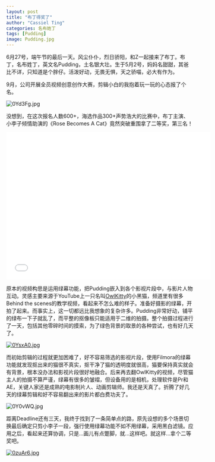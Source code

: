 ```yaml
---
layout: post
title: "布丁得奖了"
author: "Cassiel Ting"
categories: 名布姓丁
tags: [Pudding]
image: Pudding.jpg
---
```


6月27号，端午节的最后一天。风尘仆仆，烈日骄阳，和Z一起接来了布丁。布丁，名布姓丁，英文名Pudding，土名银大壮。生于5月2号，妈妈名甜甜，其爸比不详，只知道是个胖仔。活泼好动，无畏无惧，天之骄喵，必大有作为。

9月，公司开展全员视频创意创作大赛，剪辑小白的我抱着玩一玩的心态报了个名。

<img src="https://s1.ax1x.com/2020/10/05/0Yd3Fg.jpg" alt="0Yd3Fg.jpg" border="0" />

没想到，在这次报名人数600+，海选作品300+声势浩大的比赛中，布丁主演、小李子倾情助演的《Rose Becomes A Cat》竟然突破重围拿了二等奖，第三名！

<iframe width="550" height="396" src="//player.bilibili.com/player.html?aid=884689278&bvid=BV1dK4y1a7LL&cid=236883190&page=1" scrolling="no" border="0" frameborder="no" framespacing="0" allowfullscreen="true"> </iframe>


原本的视频构思是运用绿幕功能，把Pudding嵌入到各个影视片段中，与影片人物互动。灵感主要来源于YouTube上一只名叫[OwlKitty](https://www.youtube.com/c/OwlKitty/videos)的小黑猫，频道里有很多Behind the scenes的教学视频，看起来不怎么难的样子。准备好摄影的绿幕，开拍了起来。而事实上，这一切都远比我想象的复杂许多。Pudding非常好动，铺平的绿布一下子就乱了，而平整的抠像板只能适用于二维的拍摄。整个拍摄过程进行了一天，包括其他零碎时间的摸索，为了绿色背景的取景的各种尝试，也有好几天了。

<a href="https://imgchr.com/i/0YsxA0"><img src="https://s1.ax1x.com/2020/10/05/0YsxA0.md.jpg" alt="0YsxA0.jpg" border="0" /></a>

而初始剪辑的过程就更加困难了，好不容易筛选的影视片段，使用Filmora的绿幕功能就发现抠出来的猫很不真实，抠干净了猫的透明度就很高，猫要保持真实就会有背景，根本没办法和影视片段很好地融合。后来再去翻OwlKitty的视频，尽管猫主人的拍摄不算严谨，绿幕有很多的皱褶，但设备用的是相机，处理软件是Pr和AE，关键人家还是成熟的电影制片人、动画剪辑师。我还是天真了。折腾了好几天的绿幕剪辑和好不容易翻出来的影片都白费功夫了。

<img src="https://s1.ax1x.com/2020/10/05/0Y0vWQ.jpg" alt="0Y0vWQ.jpg" border="0" />

距离Deadline还有三天，我终于找到了一条简单点的路，原先设想的多个场景切换最后确定只剪小李子一段，强行使用绿幕功能不如不用绿幕，采用黑白滤镜。应用之后，看起来还算协调，只是...画儿有点蹩脚，就...这样吧。就这样...拿个二等奖吧。

<a href="https://imgchr.com/i/0zuAr6"><img src="https://s1.ax1x.com/2020/10/19/0zuAr6.md.jpg" alt="0zuAr6.jpg" border="0" /></a>
